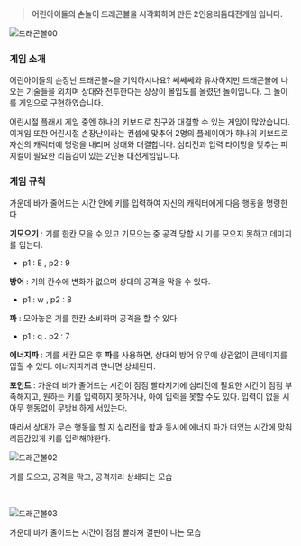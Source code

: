 > **어린아이들의 손놀이 드래곤볼을 시각화하여 만든 2인용리듬대전게임 입니다.**

![드래곤볼00](https://github.com/user-attachments/assets/0a1d4b0e-7ecb-443f-b698-70446df1a7b0)


 
### 게임 소개
어린아이들의 손장난 드래곤볼~을 기억하시나요? 쎄쎄쎄와 유사하지만 드래곤볼에 나오는 기술들을 외치며 상대와 전투한다는 상상이 몰입도를 올렸던 놀이입니다. 그 놀이를 게임으로 구현하였습니다.

어린시절 플래시 게임 중엔 하나의 키보드로 친구와 대결할 수 있는 게임이 많았습니다. 이게임 또한 어린시절 손장난이라는 컨셉에 맞추어 2명의 플레이어가 하나의 키보드로 자신의 캐릭터에 명령을 내리며 상대와 대결합니다. 심리전과 입력 타이밍을 맞추는 피지컬이 필요한 리듬감이 있는 2인용 대전게임입니다.

### 게임 규칙

가운데 바가 줄어드는 시간 안에 키를 입력하여 자신의 캐릭터에게 다음 행동을 명령한다

**기모으기** : 기를 한칸 모을 수 있고 기모으는 중 공격 당할 시 기를 모으지 못하고 데미지를 입는다.
- p1 : E , p2 : 9

**방어** : 기의 칸수에 변화가 없으며 상대의 공격을 막을 수 있다.
- p1 : w , p2 : 8

**파** : 모아놓은 기를 한칸 소비하며 공격을 할 수 있다.
- p1 : q . p2 : 7

**에너지파** : 기를 세칸 모은 후 **파**를 사용하면, 상대의 방어 유무에 상관없이 큰데미지를 입힐 수 있다. 에너지파끼리 만나면 상쇄된다.

**포인트** : 가운데 바가 줄어드는 시간이 점점 빨라지기에 심리전에 필요한 시간이 점점 부족해지고, 원하는 키를 입력하지 못하거나, 아예 입력을 못할 수도 있다. 입력이 없을 시 아무 행동없이 무방비하게 서있는다. 

따라서 상대가 무슨 행동을 할 지 심리전을 함과 동시에 에너지 파가 떠있는 시간에 맞춰 리듬감있게 키를 입력해야한다.


![드래곤볼02](https://github.com/user-attachments/assets/e6ec09aa-f6b5-4f08-9093-22677e9ecbc3)

기를 모으고, 공격을 막고, 공격끼리 상쇄되는 모습

<br/>

![드래곤볼03](https://github.com/user-attachments/assets/d53e30b4-491f-49b2-94d1-2df371d6a886)

가운데 바가 줄어드는 시간이 점점 빨라져 결판이 나는 모습 

